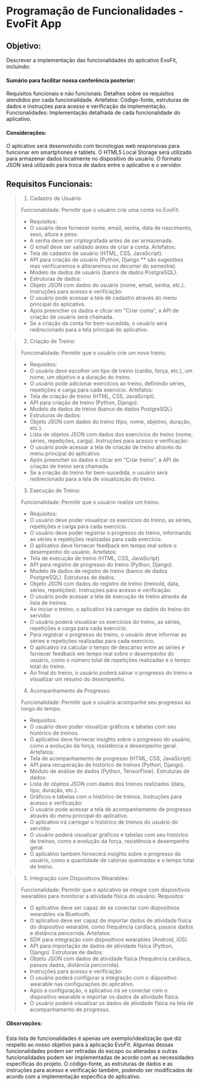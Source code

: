 # Programação de Funcionalidades - EvoFit App
## Objetivo:

Descrever a implementação das funcionalidades do aplicativo EvoFit, incluindo:

#### Sumário para facilitar nossa conferência posterior:
Requisitos funcionais e não funcionais: Detalhes sobre os requisitos atendidos por cada funcionalidade.
Artefatos: Código-fonte, estruturas de dados e instruções para acesso e verificação da implementação.
Funcionalidades: Implementação detalhada de cada funcionalidade do aplicativo.
#### Considerações:
O aplicativo será desenvolvido com tecnologias web responsivas para funcionar em smartphones e tablets.
O HTML5 Local Storage será utilizado para armazenar dados localmente no dispositivo do usuário.
O formato JSON será utilizado para troca de dados entre o aplicativo e o servidor.

## Requisitos Funcionais:

> 1. Cadastro de Usuário:
>
> Funcionalidade: Permitir que o usuário crie uma conta no EvoFit.
> - Requisitos:
> - O usuário deve fornecer nome, email, senha, data de nascimento, sexo, altura e peso.
> - A senha deve ser criptografada antes de ser armazenada.
> - O email deve ser validado antes de criar a conta.
> Artefatos:
> - Tela de cadastro de usuário (HTML, CSS, JavaScript).
> - API para criação de usuário (Python, Django ** são sugestões mas verificaremos e alteraremos no decorrer do semestre).
> - Modelo de dados de usuário (banco de dados PostgreSQL).
> - Estruturas de dados:
> - Objeto JSON com dados do usuário (nome, email, senha, etc.).
> Instruções para acesso e verificação:
> - O usuário pode acessar a tela de cadastro através do menu principal do aplicativo.
> - Após preencher os dados e clicar em "Criar conta", a API de criação de usuário será chamada.
> - Se a criação da conta for bem-sucedida, o usuário será redirecionado para a tela principal do aplicativo.

> 2. Criação de Treino:
>
> Funcionalidade: Permitir que o usuário crie um novo treino.
> - Requisitos:
> - O usuário deve escolher um tipo de treino (cardio, força, etc.), um nome, um objetivo e a duração do treino.
> - O usuário pode adicionar exercícios ao treino, definindo séries, repetições e carga para cada exercício.
> Artefatos:
> - Tela de criação de treino (HTML, CSS, JavaScript).
> - API para criação de treino (Python, Django).
> - Modelo de dados de treino (banco de dados PostgreSQL).
> - Estruturas de dados:
> - Objeto JSON com dados do treino (tipo, nome, objetivo, duração, etc.).
> - Lista de objetos JSON com dados dos exercícios do treino (nome, séries, repetições, carga).
> Instruções para acesso e verificação:
> - O usuário pode acessar a tela de criação de treino através do menu principal do aplicativo.
> - Após preencher os dados e clicar em "Criar treino", a API de criação de treino será chamada.
> - Se a criação do treino for bem-sucedida, o usuário será redirecionado para a tela de visualização do treino.

> 3. Execução de Treino:
>
> Funcionalidade: Permitir que o usuário realize um treino.
> - Requisitos:
> - O usuário deve poder visualizar os exercícios do treino, as séries, repetições e carga para cada exercício.
> - O usuário deve poder registrar o progresso do treino, informando as séries e repetições realizadas para cada exercício.
> - O aplicativo deve fornecer feedback em tempo real sobre o desempenho do usuário.
> Artefatos:
> - Tela de execução de treino (HTML, CSS, JavaScript).
> - API para registro de progresso do treino (Python, Django).
> - Modelo de dados de registro de treino (banco de dados PostgreSQL).
> Estruturas de dados:
> - Objeto JSON com dados do registro de treino (treinoId, data, séries, repetições).
> Instruções para acesso e verificação:
> - O usuário pode acessar a tela de execução de treino através da lista de treinos.
> - Ao iniciar o treino, o aplicativo irá carregar os dados do treino do servidor.
> - O usuário poderá visualizar os exercícios do treino, as séries, repetições e carga para cada exercício.
> - Para registrar o progresso do treino, o usuário deve informar as séries e repetições realizadas para cada exercício.
> - O aplicativo irá calcular o tempo de descanso entre as séries e fornecer feedback em tempo real sobre o desempenho do usuário, como o número total de repetições realizadas e o tempo total do treino.
> - Ao final do treino, o usuário poderá salvar o progresso do treino e visualizar um resumo do desempenho.

> 4. Acompanhamento de Progresso:
>
> Funcionalidade: Permitir que o usuário acompanhe seu progresso ao longo do tempo.
> - Requisitos:
> - O usuário deve poder visualizar gráficos e tabelas com seu histórico de treinos.
> - O aplicativo deve fornecer insights sobre o progresso do usuário, como a evolução da força, resistência e desempenho geral.
> Artefatos:
> - Tela de acompanhamento de progresso (HTML, CSS, JavaScript).
> - API para recuperação de histórico de treinos (Python, Django).
> - Módulo de análise de dados (Python, TensorFlow).
> Estruturas de dados:
> - Lista de objetos JSON com dados dos treinos realizados (data, tipo, duração, etc.).
> - Gráficos e tabelas com o histórico de treinos.
> Instruções para acesso e verificação:
> - O usuário pode acessar a tela de acompanhamento de progresso através do menu principal do aplicativo.
> - O aplicativo irá carregar o histórico de treinos do usuário do servidor.
> - O usuário poderá visualizar gráficos e tabelas com seu histórico de treinos, como a evolução da força, resistência e desempenho geral.
> - O aplicativo também fornecerá insights sobre o progresso do usuário, como a quantidade de calorias queimadas e o tempo total de treino.

> 5. Integração com Dispositivos Wearables:
>
> Funcionalidade: Permitir que o aplicativo se integre com dispositivos wearables para monitorar a atividade física do usuário.
> Requisitos:
> - O aplicativo deve ser capaz de se conectar com dispositivos wearables via Bluetooth.
> - O aplicativo deve ser capaz de importar dados de atividade física do dispositivo wearable, como frequência cardíaca, passos dados e distância percorrida.
> Artefatos:
> - SDK para integração com dispositivos wearables (Android, iOS).
> - API para importação de dados de atividade física (Python, Django).
> Estruturas de dados:
> - Objeto JSON com dados de atividade física (frequência cardíaca, passos dados, distância percorrida).
> - Instruções para acesso e verificação:
> - O usuário poderá configurar a integração com o dispositivo wearable nas configurações do aplicativo.
> - Após a configuração, o aplicativo irá se conectar com o dispositivo wearable e importar os dados de atividade física.
> - O usuário poderá visualizar os dados de atividade física na tela de acompanhamento de progresso.

##### Observações:

Esta lista de funcionalidades é apenas um exemplo/idealização que diz respeito ao nosso objetivo para a aplicação EvoFit. Algumas dessas funcionalidades podem ser retiradas do escopo ou alteradas e outras funcionalidades podem ser implementadas de acordo com as necessidades específicas do projeto. O código-fonte, as estruturas de dados e as instruções para acesso e verificação também, podendo ser modificados de acordo com a implementação específica do aplicativo.
